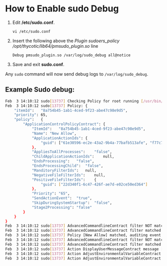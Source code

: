 [title]: # (Enable Sudo Debug)
[tags]: # (agents,unix/linux)
[priority]: # (2)

# How to Enable sudo Debug

1. Edit __/etc/sudo.conf__.

   `vi /etc/sudo.conf`
1. Insert the following above the _Plugin sudoers_policy /opt/thycotic/lib64/pmsudo_plugin.so_ line

   `Debug pmsudo_plugin.so /var/log/sudo_debug all@notice`

1. Save and exit __sudo.conf__.

Any `sudo` command will now send debug logs to `/var/log/sudo_debug`. 

## Example Sudo debug:

```bash
Feb  3 14:10:12 sudo[13737] Checking Policy for root running [/usr/bin/env]
Feb  3 14:10:12 sudo[13737] Policy: {
	"itemId":	"8a754b45-1ab1-4ced-9f23-abe47c98e9d5",
	"priority":	65,
	"policy":	{
		"ApplicationControlPolicyContract":	{
			"ItemId":	"8a754b45-1ab1-4ced-9f23-abe47c98e9d5",
			"Name":	"New Allow",
			"ApplicationActionIds":	{
				"guid":	["61e30596-ec2e-43a2-9b4a-77bafb513afe", "f77c74c1-c77f-49d8-86bd-7910a1bb7d4f"]
			},
			"AppliesToAllProcesses":	"false",
			"ChildApplicationActionIds":	null,
			"EndsProcessing":	"false",
			"EndsProcessingChild":	"false",
			"ManditoryFilterIds":	null,
			"NegativeFileFilterIds":	null,
			"PositiveFileFilterIds":	{
				"guid":	["22d340f1-6c47-426f-ae7d-e02ce50ed364"]
			},
			"Priority":	"65",
			"SendActionEvent":	"true",
			"SkipDuringSystemStartup":	"false",
			"Stage2Processing":	"false"
		}
	}
}
Feb  3 14:10:12 sudo[13737] AdvancedCommandlineContract filter NOT matched regex pattern [/usr/bin/id] to [/usr/bin/env]
Feb  3 14:10:12 sudo[13737] AdvancedCommandlineContract filter matched glob pattern [/usr/bin/env] to [/usr/bin/env]
Feb  3 14:10:12 sudo[13737] Policy [New Allow] matched, auditing event
Feb  3 14:10:12 sudo[13737] AdvancedCommandlineContract filter NOT matched regex pattern [/usr/bin/id] to [/usr/bin/env]
Feb  3 14:10:12 sudo[13737] AdvancedCommandlineContract filter matched glob pattern [/usr/bin/env] to [/usr/bin/env], new command [/usr/bin/env]
Feb  3 14:10:12 sudo[13737] Action DisplayUserMessageContract message [hello root]
Feb  3 14:10:12 sudo[13737] Action AdjustEnvironmentalVariableContract set [PATH=/root/perl5/bin:/usr/lib64/qt-3.3/bin:/home/ctaylor/perl5/bin:/usr/local/bin:/usr/bin:/usr/sbin:/home/ctaylor/.local/bin:/home/ctaylor/bin:/home/ctaylor/bin/netbeans-11.2/netbeans/bin:/usr/sbin:/usr/sbin:/home/ctaylor/.local/bin:/home/ctaylor/bin:/home/ctaylor/bin/netbeans-11.2/netbeans/bin:/usr/sbin:/usr/sbin:/tmp/foo]
Feb  3 14:10:12 sudo[13737] Action AdjustEnvironmentalVariableContract set [BAR=foo]
```
